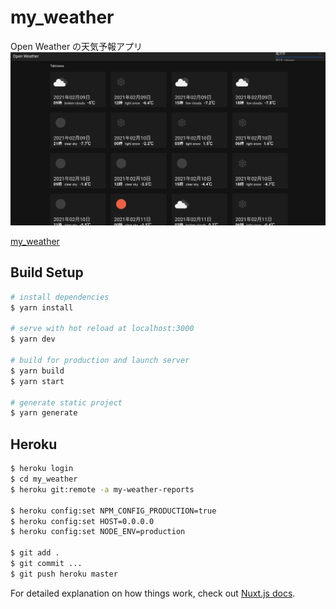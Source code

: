 # my_weather

Open Weather の天気予報アプリ
<img src="screen_shot.png">

[my_weather][1]

[1]:https://my-weather-reports.herokuapp.com/

## Build Setup

```bash
# install dependencies
$ yarn install

# serve with hot reload at localhost:3000
$ yarn dev

# build for production and launch server
$ yarn build
$ yarn start

# generate static project
$ yarn generate
```

## Heroku
```bash
$ heroku login
$ cd my_weather
$ heroku git:remote -a my-weather-reports

$ heroku config:set NPM_CONFIG_PRODUCTION=true
$ heroku config:set HOST=0.0.0.0
$ heroku config:set NODE_ENV=production

$ git add .
$ git commit ...
$ git push heroku master
```


For detailed explanation on how things work, check out [Nuxt.js docs](https://nuxtjs.org).
